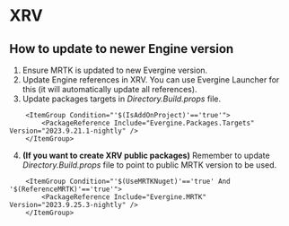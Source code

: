 # XRV

## How to update to newer Engine version

1. Ensure MRTK is updated to new Evergine version.
2. Update Engine references in XRV. You can use Evergine Launcher for this (it will automatically update all references).
3. Update packages targets in _Directory.Build.props_ file.
```
	<ItemGroup Condition="'$(IsAddOnProject)'=='true'">
		<PackageReference Include="Evergine.Packages.Targets" Version="2023.9.21.1-nightly" />
	</ItemGroup>
```
4. **(If you want to create XRV public packages)** Remember to update _Directory.Build.props_ file to point to public MRTK version to be used.
```
    <ItemGroup Condition="'$(UseMRTKNuget)'=='true' And '$(ReferenceMRTK)'=='true'">
		<PackageReference Include="Evergine.MRTK" Version="2023.9.25.3-nightly" />
    </ItemGroup>
```